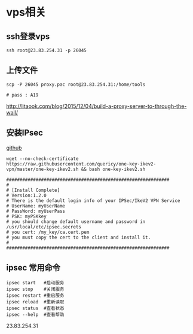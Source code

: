 # vps相关

## ssh登录vps
```
ssh root@23.83.254.31 -p 26045
```

## 上传文件

```
scp -P 26045 proxy.pac root@23.83.254.31:/home/tools

# pass : A19
```


http://litaook.com/blog/2015/12/04/build-a-proxy-server-to-through-the-wall/


## 安装IPsec
[github](https://github.com/quericy/one-key-ikev2-vpn)

```
wget --no-check-certificate https://raw.githubusercontent.com/quericy/one-key-ikev2-vpn/master/one-key-ikev2.sh && bash one-key-ikev2.sh
```

```
#############################################################
#
# [Install Complete]
# Version:1.2.0
# There is the default login info of your IPSec/IkeV2 VPN Service
# UserName: myUserName
# PassWord: myUserPass
# PSK: myPSKkey
# you should change default username and password in /usr/local/etc/ipsec.secrets
# you cert: /my_key/ca.cert.pem 
# you must copy the cert to the client and install it.
#
#############################################################
```

## ipsec 常用命令

```
ipsec start   #启动服务
ipsec stop    #关闭服务
ipsec restart #重启服务
ipsec reload  #重新读取
ipsec status  #查看状态
ipsec --help  #查看帮助
```

23.83.254.31